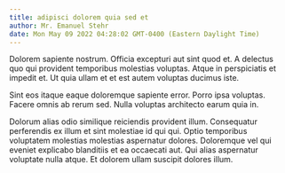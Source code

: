 ```yaml
---
title: adipisci dolorem quia sed et
author: Mr. Emanuel Stehr
date: Mon May 09 2022 04:28:02 GMT-0400 (Eastern Daylight Time)
---
```

Dolorem sapiente nostrum. Officia excepturi aut sint quod et. A delectus quo qui provident temporibus molestias voluptas. Atque in perspiciatis et impedit et. Ut quia ullam et et est autem voluptas ducimus iste.

 Sint eos itaque eaque doloremque sapiente error. Porro ipsa voluptas. Facere omnis ab rerum sed. Nulla voluptas architecto earum quia in.

 Dolorum alias odio similique reiciendis provident illum. Consequatur perferendis ex illum et sint molestiae id qui qui. Optio temporibus voluptatem molestias molestias aspernatur dolores. Doloremque vel qui eveniet explicabo blanditiis et ea occaecati aut. Qui alias aspernatur voluptate nulla atque. Et dolorem ullam suscipit dolores illum.